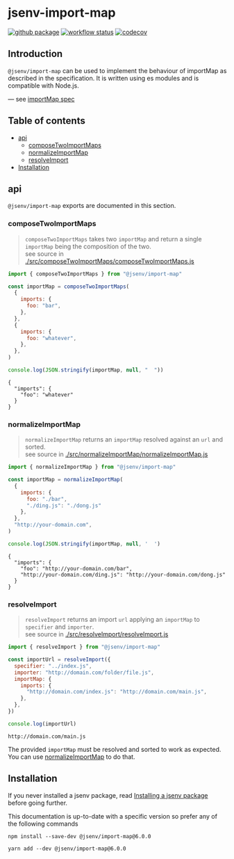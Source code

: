 # jsenv-import-map

[![github package](https://img.shields.io/github/package-json/v/jsenv/jsenv-import-map.svg?label=package&logo=github)](https://github.com/jsenv/jsenv-import-map/packages)
[![workflow status](https://github.com/jsenv/jsenv-node-module-import-map/workflows/continuous%20testing/badge.svg)](https://github.com/jsenv/jsenv-node-module-import-map/actions?workflow=continuous+testing)
[![codecov](https://codecov.io/gh/jsenv/jsenv-import-map/branch/master/graph/badge.svg)](https://codecov.io/gh/jsenv/jsenv-import-map)

## Introduction

`@jsenv/import-map` can be used to implement the behaviour of importMap as described in the specification. It is written using es modules and is compatible with Node.js.<br />

— see [importMap spec](https://github.com/WICG/import-maps)

## Table of contents

- [api](#api)
  - [composeTwoImportMaps](#composetwoimportmaps)
  - [normalizeImportMap](#normalizeimportmap)
  - [resolveImport](#resolveimport)
- [Installation](#installation)

## api

`@jsenv/import-map` exports are documented in this section.

### composeTwoImportMaps

> `composeTwoImportMaps` takes two `importMap` and return a single `importMap` being the composition of the two.<br />
> see source in [./src/composeTwoImportMaps/composeTwoImportMaps.js](./src/composeTwoImportMaps/composeTwoImportMaps.js)

```js
import { composeTwoImportMaps } from "@jsenv/import-map"

const importMap = composeTwoImportMaps(
  {
    imports: {
      foo: "bar",
    },
  },
  {
    imports: {
      foo: "whatever",
    },
  },
)

console.log(JSON.stringify(importMap, null, "  "))
```

```console
{
  "imports": {
    "foo": "whatever"
  }
}
```

### normalizeImportMap

> `normalizeImportMap` returns an `importMap` resolved against an `url` and sorted.<br />
> see source in [./src/normalizeImportMap/normalizeImportMap.js](./src/normalizeImportMap/normalizeImportMap.js)

```js
import { normalizeImportMap } from "@jsenv/import-map"

const importMap = normalizeImportMap(
  {
    imports: {
      foo: "./bar",
      "./ding.js": "./dong.js"
    },
  },
  "http://your-domain.com",
)

console.log(JSON.stringify(importMap, null, '  ')
```

```console
{
  "imports": {
    "foo": "http://your-domain.com/bar",
    "http://your-domain.com/ding.js": "http://your-domain.com/dong.js"
  }
}
```

### resolveImport

> `resolveImport` returns an import `url` applying an `importMap` to `specifier` and `importer`.<br />
> see source in [./src/resolveImport/resolveImport.js](./src/resolveImport/resolveImport.js)

```js
import { resolveImport } from "@jsenv/import-map"

const importUrl = resolveImport({
  specifier: "../index.js",
  importer: "http://domain.com/folder/file.js",
  importMap: {
    imports: {
      "http://domain.com/index.js": "http://domain.com/main.js",
    },
  },
})

console.log(importUrl)
```

```console
http://domain.com/main.js
```

The provided `importMap` must be resolved and sorted to work as expected. You can use [normalizeImportMap](#normalizeimportmap) to do that.<br />

## Installation

If you never installed a jsenv package, read [Installing a jsenv package](https://github.com/jsenv/jsenv-core/blob/master/docs/installing-jsenv-package.md#installing-a-jsenv-package) before going further.

This documentation is up-to-date with a specific version so prefer any of the following commands

```console
npm install --save-dev @jsenv/import-map@6.0.0
```

```console
yarn add --dev @jsenv/import-map@6.0.0
```
